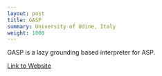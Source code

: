 ```yaml
---
layout: post
title: GASP
summary: University of Udine, Italy
weight: 1000
---
```

GASP is a lazy grounding based interpreter for ASP.

[Link to Website](http://sole.dimi.uniud.it/~agostino.dovier/GASP/)
